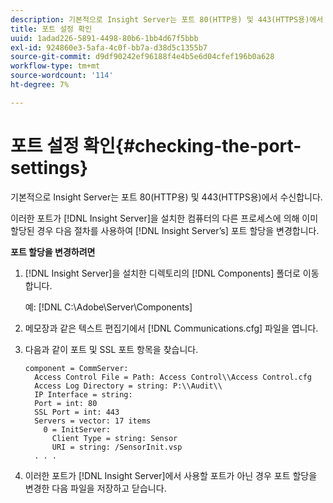 ```yaml
---
description: 기본적으로 Insight Server는 포트 80(HTTP용) 및 443(HTTPS용)에서 수신합니다.
title: 포트 설정 확인
uuid: 1adad226-5891-4498-80b6-1bb4d67f5bbb
exl-id: 924860e3-5afa-4c0f-bb7a-d38d5c1355b7
source-git-commit: d9df90242ef96188f4e4b5e6d04cfef196b0a628
workflow-type: tm+mt
source-wordcount: '114'
ht-degree: 7%

---
```


# 포트 설정 확인{#checking-the-port-settings}

기본적으로 Insight Server는 포트 80(HTTP용) 및 443(HTTPS용)에서 수신합니다.

이러한 포트가 [!DNL Insight Server]을 설치한 컴퓨터의 다른 프로세스에 의해 이미 할당된 경우 다음 절차를 사용하여 [!DNL Insight Server’s] 포트 할당을 변경합니다.

**포트 할당을 변경하려면**

1. [!DNL Insight Server]을 설치한 디렉토리의 [!DNL Components] 폴더로 이동합니다.

   예: [!DNL C:\Adobe\Server\Components]

1. 메모장과 같은 텍스트 편집기에서 [!DNL Communications.cfg] 파일을 엽니다.
1. 다음과 같이 포트 및 SSL 포트 항목을 찾습니다.

   ```
   component = CommServer: 
     Access Control File = Path: Access Control\\Access Control.cfg
     Access Log Directory = string: P:\\Audit\\
     IP Interface = string: 
     Port = int: 80
     SSL Port = int: 443
     Servers = vector: 17 items
       0 = InitServer: 
         Client Type = string: Sensor
         URI = string: /SensorInit.vsp
     . . .
   ```

1. 이러한 포트가 [!DNL Insight Server]에서 사용할 포트가 아닌 경우 포트 할당을 변경한 다음 파일을 저장하고 닫습니다.
